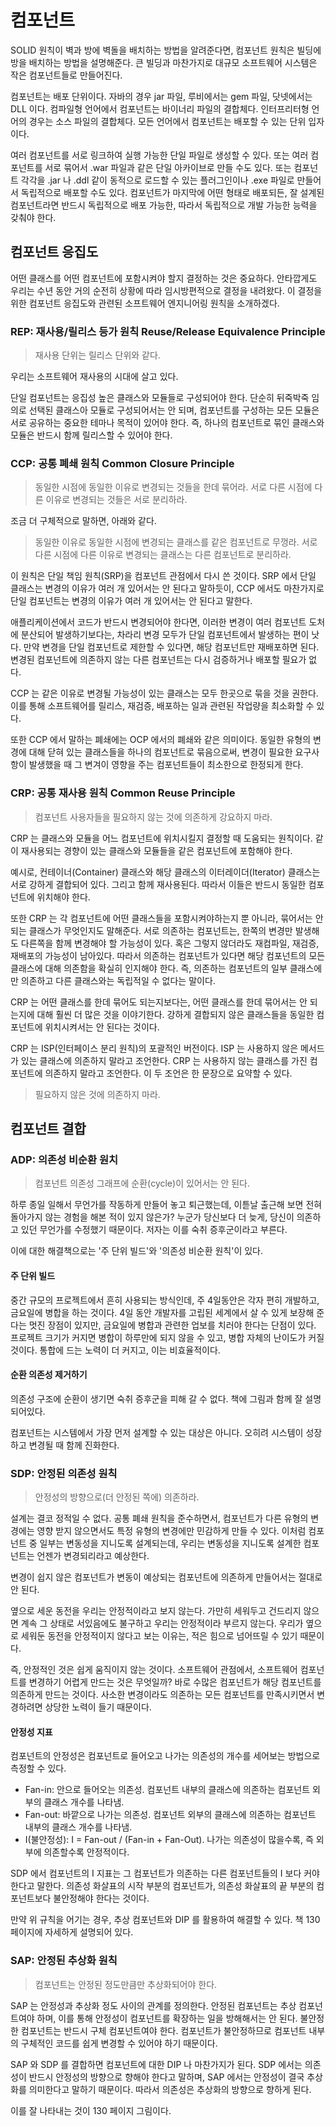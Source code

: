 # 컴포넌트
SOLID 원칙이 벽과 방에 벽돌을 배치하는 방법을 알려준다면, 컴포넌트 원칙은 빌딩에 방을 배치하는 방법을 설명해준다.
큰 빌딩과 마찬가지로 대규모 소프트웨어 시스템은 작은 컴포넌트들로 만들어진다.

컴포넌트는 배포 단위이다. 자바의 경우 jar 파일, 루비에서는 gem 파일, 닷넷에서는 DLL 이다.
컴파일형 언어에서 컴포넌트는 바이너리 파일의 결합체다. 인터프리터형 언어의 경우는 소스 파일의 결합체다.
모든 언어에서 컴포넌트는 배포할 수 있는 단위 입자이다.

여러 컴포넌트를 서로 링크하여 실행 가능한 단일 파일로 생성할 수 있다.
또는 여러 컴포넌트를 서로 묶어서 .war 파일과 같은 단일 아카이브로 만들 수도 있다.
또는 컴포넌트 각각을 .jar 나 .ddl  같이 동적으로 로드할 수 있는 플러그인이나 .exe 파일로 만들어서 독립적으로 배포할 수도 있다.
컴포넌트가 마지막에 어떤 형태로 배포되든, 잘 설계된 컴포넌트라면 반드시 독립적으로 배포 가능한, 따라서 독립적으로 개발 가능한 능력을 갖춰야 한다.

## 컴포넌트 응집도
어떤 클래스를 어떤 컴포넌트에 포함시켜야 할지 결정하는 것은 중요하다.
안타깝게도 우리는 수년 동안 거의 순전히 상황에 따라 임시방편적으로 결정을 내려왔다.
이 결정을 위한 컴포넌트 응집도와 관련된 소프트웨어 엔지니어링 원칙을 소개하겠다.

### REP: 재사용/릴리스 등가 원칙 Reuse/Release Equivalence Principle
> 재사용 단위는 릴리스 단위와 같다.

우리는 소프트웨어 재사용의 시대에 살고 있다.

단일 컴포넌트는 응집성 높은 클래스와 모듈들로 구성되어야 한다.
단순히 뒤죽박죽 임의로 선택된 클래스아 모듈로 구성되어서는 안 되며, 
컴포넌트를 구성하는 모든 모듈은 서로 공유하는 중요한 테마나 목적이 있어야 한다.
즉, 하나의 컴포넌트로 묶인 클래스와 모듈은 반드시 함께 릴리스할 수 있어야 한다.

### CCP: 공통 폐쇄 원칙 Common Closure Principle

> 동일한 시점에 동일한 이유로 변경되는 것들을 한데 묶어라. 서로 다른 시점에 다른 이유로 변경되는 것들은 서로 분리하라.

조금 더 구체적으로 말하면, 아래와 같다.
> 동일한 이유로 동일한 시점에 변경되는 클래스를 같은 컴포넌트로 무껑라. 서로 다른 시점에 다른 이유로 변경되는 클래스는 다른 컴포넌트로 분리하라.

이 원칙은 단일 책임 원칙(SRP)을 컴포넌트 관점에서 다시 쓴 것이다.
SRP 에서 단일 클래스는 변경의 이유가 여러 개 있어서는 안 된다고 말하듯이, CCP 에서도 마찬가지로 단일 컴포넌트는 변경의 이유가 여러 개 있어서는 안 된다고 말한다.

애플리케이션에서 코드가 반드시 변경되어야 한다면, 이러한 변경이 여러 컴포넌트 도처에 분산되어 발생하기보다는, 차라리 변경 모두가 단일 컴포넌트에서 발생하는 편이 낫다.
만약 변경을 단일 컴포넌트로 제한할 수 있다면, 해당 컴포넌트만 재배포하면 된다. 변경된 컴포넌트에 의존하지 않는 다른 컴포넌트는 다시 검증하거나 배포할 필요가 없다.

CCP 는 같은 이유로 변경될 가능성이 있는 클래스는 모두 한곳으로 묶을 것을 권한다.
이를 통해 소프트웨어를 릴리스, 재검증, 배포하는 일과 관련된 작업량을 최소화할 수 있다.

또한 CCP 에서 말하는 폐쇄에는 OCP 에서의 폐쇄와 같은 의미이다.
동일한 유형의 변경에 대해 닫혀 있는 클래스들을 하나의 컴포넌트로 묶음으로써, 변경이 필요한 요구사항이 발생했을 때 그 변겨이 영향을 주는 컴포넌트들이 최소한으로 한정되게 한다.

### CRP: 공통 재사용 원칙 Common Reuse Principle

> 컴포넌트 사용자들을 필요하지 않는 것에 의존하게 강요하지 마라.

CRP 는 클래스와 모듈을 어느 컴포넌트에 위치시킬지 결정할 때 도움되는 원칙이다.
같이 재사용되는 경향이 있는 클래스와 모듈들을 같은 컴포넌트에 포함해야 한다.

예시로, 컨테이너(Container) 클래스와 해당 클래스의 이터레이더(Iterator) 클래스는 서로 강하게 결합되어 있다.
그리고 함께 재사용된다. 따라서 이들은 반드시 동일한 컴포넌트에 위치해야 한다.

또한 CRP 는 각 컴포넌트에 어떤 클래스들을 포함시켜야하는지 뿐 아니라, 묶어서는 안 되는 클래스가 무엇인지도 말해준다.
서로 의존하는 컴포넌트는, 한쪽의 변경만 발생해도 다른쪽을 함께 변경해야 할 가능성이 있다. 혹은 그렇지 않더라도 재컴파일, 재검증, 재배포의 가능성이 남아있다.
따라서 의존하는 컴포넌트가 있다면 해당 컴포넌트의 모든 클래스에 대해 의존함을 확실히 인지해야 한다.
즉, 의존하는 컴포넌트의 일부 클래스에만 의존하고 다른 클래스와는 독립적일 수 없다는 말이다.

CRP 는 어떤 클래스를 한데 묶어도 되는지보다는, 어떤 클래스를 한데 묶어서는 안 되는지에 대해 훨씬 더 많은 것을 이야기한다.
강하게 결합되지 않은 클래스들을 동일한 컴포넌트에 위치시켜서는 안 된다는 것이다.

CRP 는 ISP(인터페이스 분리 원칙)의 포괄적인 버전이다.
ISP 는 사용하지 않은 메서드가 있는 클래스에 의존하지 말라고 조언한다.
CRP 는 사용하지 않는 클래스를 가진 컴포넌트에 의존하지 말라고 조언한다.
이 두 조언은 한 문장으로 요약할 수 있다.

> 필요하지 않은 것에 의존하지 마라.

## 컴포넌트 결합
### ADP: 의존성 비순환 원치
> 컴포넌트 의존성 그래프에 순환(cycle)이 있어서는 안 된다.

하루 종일 일해서 무언가를 작동하게 만들어 놓고 퇴근했는데, 이튿날 출근해 보면 전혀 돌아가지 않는 경험을 해본 적이 있지 않은가?
누군가 당신보다 더 늦게, 당신이 의존하고 있던 무언가를 수정했기 때문이다.
저자는 이를 숙취 증후군이라고 부른다.

이에 대한 해결책으로는 '주 단위 빌드'와 '의존성 비순환 원칙'이 있다.

#### 주 단위 빌드
중간 규모의 프로젝트에서 흔히 사용되는 방식인데, 주 4일동안은 각자 편히 개발하고, 금요일에 병합을 하는 것이다.
4일 동안 개발자를 고립된 세계에서 살 수 있게 보장해 준다는 멋진 장점이 있지만, 금요일에 병합과 관련한 업보를 치러야 한다는 단점이 있다.
프로젝트 크기가 커지면 병합이 하루만에 되지 않을 수 있고, 병합 자체의 난이도가 커질 것이다.
통합에 드는 노력이 더 커지고, 이는 비효율적이다.

#### 순환 의존성 제거하기
의존성 구조에 순환이 생기면 숙취 증후군을 피해 갈 수 없다.
책에 그림과 함께 잘 설명 되어있다.

컴포넌트는 시스템에서 가장 먼저 설계할 수 있는 대상은 아니다.
오히려 시스템이 성장하고 변경될 때 함께 진화한다.

### SDP: 안정된 의존성 원칙
> 안정성의 방향으로(더 안정된 쪽에) 의존하라.

설계는 결코 정적일 수 없다. 공통 폐쇄 원칙을 준수하면서, 컴포넌트가 다른 유형의 변경에는 영향 받지 않으면서도 특정 유형의 변경에만 민감하게 만들 수 있다.
이처럼 컴포넌트 중 일부는 변동성을 지니도록 설계되는데, 우리는 변동성을 지니도록 설계한 컴포넌트는 언젠가 변경되리라고 예상한다.

변경이 쉽지 않은 컴포넌트가 변동이 예상되는 컴포넌트에 의존하게 만들어서는 절대로 안 된다.

옆으로 세운 동전을 우리는 안정적이라고 보지 않는다.
가만히 세워두고 건드리지 않으면 계속 그 상태로 서있음에도 불구하고 우리는 안정적이라 부르지 않는다.
우리가 옆으로 세워둔 동전을 안정적이지 않다고 보는 이유는, 적은 힘으로 넘어뜨릴 수 있기 때문이다.

즉, 안정적인 것은 쉽게 움직이지 않는 것이다.
소프트웨어 관점에서, 소프트웨어 컴포넌트를 변경하기 어렵게 만드는 것은 무엇일까?
바로 수많은 컴포넌트가 해당 컴포넌트를 의존하게 만드는 것이다.
사소한 변경이라도 의존하는 모든 컴포넌트를 만족시키면서 변경하려면 상당한 노력이 들기 때문이다.

#### 안정성 지표
컴포넌트의 안정성은 컴포넌트로 들어오고 나가는 의존성의 개수를 세어보는 방법으로 측정할 수 있다.

* Fan-in: 안으로 들어오는 의존성. 컴포넌트 내부의 클래스에 의존하는 컴포넌트 외부의 클래스 개수를 나타냄.
* Fan-out: 바깥으로 나가는 의존성. 컴포넌트 외부의 클래스에 의존하는 컴포넌트 내부의 클래스 개수를 나타냄.
* I(불안정성): I = Fan-out / (Fan-in + Fan-Out). 나가는 의존성이 많을수록, 즉 외부에 의존할수록 안정적이다.

SDP 에서 컴포넌트의 I 지표는 그 컴포넌트가 의존하는 다른 컴포넌트들의 I 보다 커야 한다고 말한다.
의존성 화살표의 시작 부분의 컴포넌트가, 의존성 화살표의 끝 부분의 컴포넌트보다 불안정해야 한다는 것이다.

만약 위 규칙을 어기는 경우, 추상 컴포넌트와 DIP 를 활용하여 해결할 수 있다.
책 130 페이지에 자세하게 설명되어 있다.

### SAP: 안정된 추상화 원칙
> 컴포넌트는 안정된 정도만큼만 추상화되어야 한다.

SAP 는 안정성과 추상화 정도 사이의 관계를 정의한다.
안정된 컴포넌트는 추상 컴포넌트여야 하며, 이를 통해 안정성이 컴포넌트를 확장하는 일을 방해해서는 안 된다.
불안정한 컴포넌트는 반드시 구체 컴포넌트여야 한다. 컴포넌트가 불안정하므로 컴포넌트 내부의 구체적인 코드를 쉽게 변경할 수 있어야 하기 때문이다.

SAP 와 SDP 를 결합하면 컴포넌트에 대한 DIP 나 마찬가지가 된다.
SDP 에서는 의존성이 반드시 안정성의 방향으로 향해야 한다고 말하며,
SAP 에서는 안정성이 결국 추상화를 의미한다고 말하기 때문이다.
따라서 의존성은 추상화의 방향으로 향하게 된다.

이를 잘 나타내는 것이 130 페이지 그림이다.

